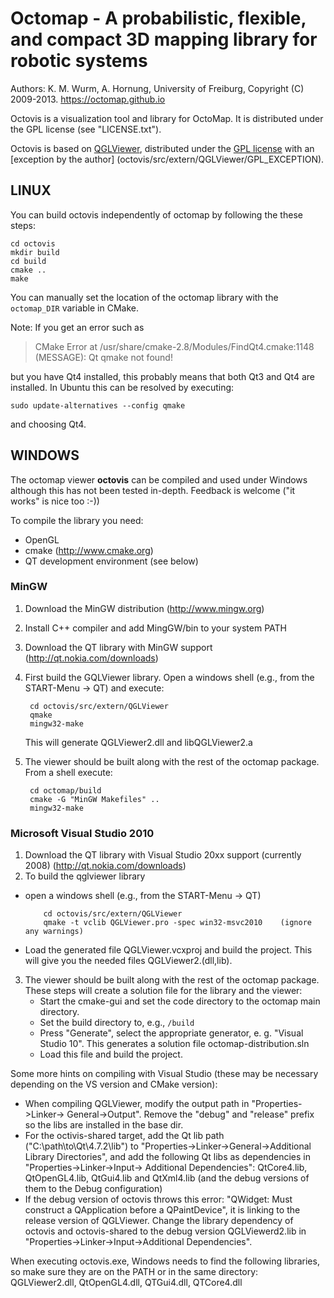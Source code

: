 Octomap - A probabilistic, flexible, and compact 3D mapping library for robotic systems
=======================================================================================

Authors: K. M. Wurm, A. Hornung, University of Freiburg, Copyright (C) 2009-2013.
https://octomap.github.io

Octovis is a visualization tool and library for OctoMap.
It is distributed under the GPL license (see "LICENSE.txt").

Octovis is based on [QGLViewer](http://www.libqglviewer.com/), distributed under the 
[GPL license](src/extern/QGLViewer/LICENSE) with an [exception by the author]
(octovis/src/extern/QGLViewer/GPL_EXCEPTION).


LINUX
-----

You can build octovis independently of octomap by following
the these steps:

    cd octovis
    mkdir build
    cd build
    cmake ..
    make
  
  
You can manually set the location of the octomap library with the
`octomap_DIR` variable in CMake.

Note: If you get an error such as

> CMake Error at /usr/share/cmake-2.8/Modules/FindQt4.cmake:1148 (MESSAGE):
>  Qt qmake not found!

but you have Qt4 installed, this probably means that both Qt3 and Qt4
are installed. In Ubuntu this can be resolved by executing:

    sudo update-alternatives --config qmake
    
and choosing Qt4.


WINDOWS
-------

The octomap viewer **octovis** can be compiled and used under
Windows although this has not been tested in-depth. Feedback 
is welcome ("it works" is nice too :-))

To compile the library you need:

* OpenGL
* cmake (http://www.cmake.org)
* QT development environment (see below)


### MinGW ###

1. Download the MinGW distribution (http://www.mingw.org)
2. Install C++ compiler and add MingGW/bin to your system PATH
3. Download the QT library with MinGW support 
   (http://qt.nokia.com/downloads)
4. First build the GQLViewer library. Open a windows shell 
   (e.g., from the START-Menu -> QT) and execute:

        cd octovis/src/extern/QGLViewer
        qmake
        mingw32-make
   This will generate QGLViewer2.dll and libQGLViewer2.a

5. The viewer should be built along with the rest of the octomap package.
   From a shell execute: 

        cd octomap/build
        cmake -G "MinGW Makefiles" ..
        mingw32-make


### Microsoft Visual Studio 2010 ###

1. Download the QT library with Visual Studio 20xx support (currently 2008)
   (http://qt.nokia.com/downloads)
2. To build the qglviewer library
  - open a windows shell (e.g., from the START-Menu -> QT) 

            cd octovis/src/extern/QGLViewer
            qmake -t vclib QGLViewer.pro -spec win32-msvc2010    (ignore any warnings)
  - Load the generated file QGLViewer.vcxproj and build the project.
    This will give you the needed files QGLViewer2.(dll,lib).

3. The viewer should be built along with the rest of the octomap package.
   These steps will create a solution file for the library and the viewer:
    - Start the cmake-gui and set the code directory to the octomap main directory.
    - Set the build directory to, e.g., `/build`
    - Press "Generate", select the appropriate generator, e. g. "Visual Studio 10".
      This generates a solution file octomap-distribution.sln
    - Load this file and build the project.
  
Some more hints on compiling with Visual Studio (these may be necessary depending
on the VS version and CMake version):
* When compiling QGLViewer, modify the output path in "Properties->Linker->
  General->Output". Remove the "debug" and "release" prefix so the libs are 
  installed in the base dir.
* For the octivis-shared target, add the Qt lib path ("C:\path\to\Qt\4.7.2\lib") 
  to "Properties->Linker->General->Additional Library Directories", and add 
  the following Qt libs as dependencies in "Properties->Linker->Input->
  Additional Dependencies": QtCore4.lib, QtOpenGL4.lib, QtGui4.lib and 
  QtXml4.lib (and the debug versions of them to the Debug configuration)
* If the debug version of octovis throws this error: "QWidget: Must construct a 
  QApplication before a QPaintDevice", it is linking to the release version of 
  QGLViewer. Change the library dependency of octovis and octovis-shared to the 
  debug version QGLViewerd2.lib in "Properties->Linker->Input->Additional 
  Dependencies".
  

When executing octovis.exe, Windows needs to find the following 
libraries, so make sure they are on the PATH or in the same 
directory: QGLViewer2.dll, QtOpenGL4.dll, QTGui4.dll, QTCore4.dll


